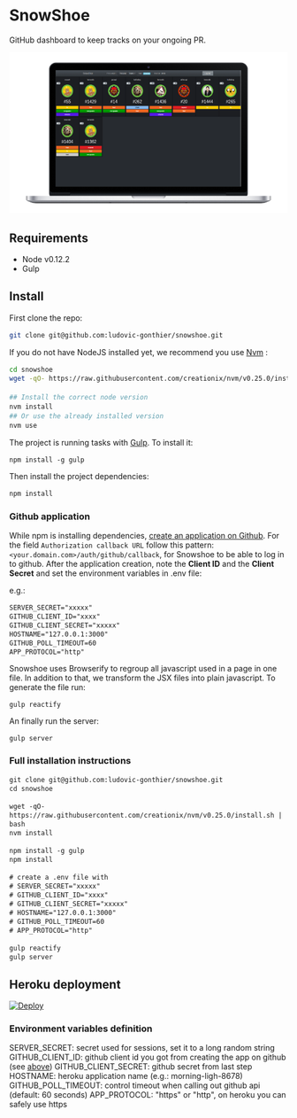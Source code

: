 SnowShoe
========

GitHub dashboard to keep tracks on your ongoing PR.

![SnowShoe](docs/quick-glimpse.png "SnowShoe")

## Requirements

- Node v0.12.2
- Gulp

## Install

First clone the repo:

``` sh
git clone git@github.com:ludovic-gonthier/snowshoe.git
```

If you do not have NodeJS installed yet, we recommend you use [Nvm](https://github.com/creationix/nvm) :

``` sh
cd snowshoe
wget -qO- https://raw.githubusercontent.com/creationix/nvm/v0.25.0/install.sh | bash

## Install the correct node version
nvm install
## Or use the already installed version
nvm use
```

The project is running tasks with [Gulp](http://gulpjs.com/).
To install it:
```
npm install -g gulp
```

Then install the project dependencies:

``` sh
npm install
```

### Github application
While npm is installing dependencies, [create an application on Github](https://github.com/settings/applications/new).
For the field `Authorization callback URL` follow this pattern: `<your.domain.com>/auth/github/callback`, for Snowshoe to be able to log in to github.
After the application creation, note the **Client ID** and the **Client Secret** and set the environment variables in .env file:

e.g.:
```
SERVER_SECRET="xxxxx"
GITHUB_CLIENT_ID="xxxx"
GITHUB_CLIENT_SECRET="xxxxx"
HOSTNAME="127.0.0.1:3000"
GITHUB_POLL_TIMEOUT=60
APP_PROTOCOL="http"
```

Snowshoe uses Browserify to regroup all javascript used in a page in one file.
In addition to that, we transform the JSX files into plain javascript.
To generate the file run:
```
gulp reactify
```

An finally run the server:
```
gulp server
```

### Full installation instructions
```
git clone git@github.com:ludovic-gonthier/snowshoe.git
cd snowshoe

wget -qO- https://raw.githubusercontent.com/creationix/nvm/v0.25.0/install.sh | bash
nvm install

npm install -g gulp
npm install

# create a .env file with
# SERVER_SECRET="xxxxx"
# GITHUB_CLIENT_ID="xxxx"
# GITHUB_CLIENT_SECRET="xxxxx"
# HOSTNAME="127.0.0.1:3000"
# GITHUB_POLL_TIMEOUT=60
# APP_PROTOCOL="http"

gulp reactify
gulp server
```

## Heroku deployment

[![Deploy](https://www.herokucdn.com/deploy/button.png)](https://heroku.com/deploy)

### Environment variables definition
SERVER_SECRET: secret used for sessions, set it to a long random string
GITHUB_CLIENT_ID: github client id you got from creating the app on github (see [above](#github-application))
GITHUB_CLIENT_SECRET: github secret from last step
HOSTNAME: heroku application name (e.g.: morning-ligh-8678)
GITHUB_POLL_TIMEOUT: control timeout when calling out github api (default: 60 seconds)
APP_PROTOCOL: "https" or "http", on heroku you can safely use https
